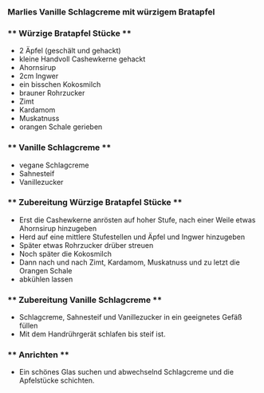 ### **Marlies Vanille Schlagcreme mit würzigem Bratapfel** ###

### ** Würzige Bratapfel Stücke ** ###
- 2 Äpfel (geschält und gehackt)
- kleine Handvoll Cashewkerne gehackt
- Ahornsirup
- 2cm Ingwer
- ein bisschen Kokosmilch
- brauner Rohrzucker
- Zimt
- Kardamom
- Muskatnuss
- orangen Schale gerieben 

### ** Vanille Schlagcreme ** ###
- vegane Schlagcreme
- Sahnesteif
- Vanillezucker

### ** Zubereitung Würzige Bratapfel Stücke ** ###
- Erst die Cashewkerne anrösten auf hoher Stufe, nach einer Weile etwas Ahornsirup hinzugeben
- Herd auf eine mittlere Stufestellen und Äpfel und Ingwer hinzugeben
- Später etwas Rohrzucker drüber streuen
- Noch später die Kokosmilch
- Dann nach und nach Zimt, Kardamom, Muskatnuss und zu letzt die Orangen Schale
- abkühlen lassen

### ** Zubereitung Vanille Schlagcreme ** ###
- Schlagcreme, Sahnesteif und Vanillezucker in ein geeignetes Gefäß füllen
- Mit dem Handrührgerät schlafen bis steif ist. 

### ** Anrichten ** ###
- Ein schönes Glas suchen und abwechselnd Schlagcreme und die Apfelstücke schichten. 

